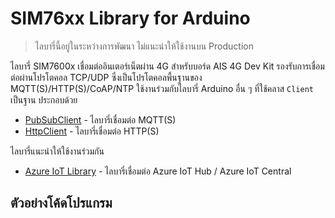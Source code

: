 # SIM76xx Library for Arduino

 > ไลบารี่นี้อยู่ในระหว่างการพัฒนา ไม่แนะนำให้ใช้งานบน Production

ไลบารี่ SIM7600x เชื่อมต่ออินเตอร์เน็ตผ่าน 4G สำหรับบอร์ด AIS 4G Dev Kit รองรับการเชื่อมต่อผ่านโปรโตคอล TCP/UDP ซึ่งเป็นโปรโตคอลพื้นฐานของ MQTT(S)/HTTP(S)/CoAP/NTP ใช้งานร่วมกับไลบารี่ Arduino อื่น ๆ ที่ใช้คลาส `Client` เป็นฐาน ประกอบด้วย

 * [PubSubClient](https://github.com/knolleary/pubsubclient) - ไลบารี่เชื่อมต่อ MQTT(S)
 * [HttpClient](https://github.com/amcewen/HttpClient) - ไลบารี่เชื่อมต่อ HTTP(S)

ไลบารี่แนะนำให้ใช้งานร่วมกัน

 * [Azure IoT Library]() - ไลบารี่เชื่อมต่อ Azure IoT Hub / Azure IoT Central

## ตัวอย่างโค้ดโปรแกรม


